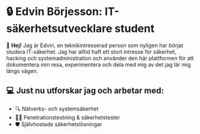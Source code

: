# 🔒 **Edvin Börjesson: IT-säkerhetsutvecklare student**  

👋 **Hej!** Jag är Edvin, en teknikintresserad person som nyligen har börjat studera IT-säkerhet. Jag har alltid haft ett stort intresse för säkerhet, hacking och systemadministration och använder den här plattformen för att dokumentera min resa, experimentera och dela med mig av det jag lär mig längs vägen.

## 💻 Just nu utforskar jag och arbetar med:

- 🔍 Nätverks- och systemsäkerhet
- 🏴‍☠️ Penetrationstestning & säkerhetstester
- 🛡 Självhostade säkerhetslösningar
<!-- - 🛠 Automatisering & skriptning (t.ex. Python, Bash) 
    -->



<!--
**EdvinBor/EdvinBor** is a ✨ _special_ ✨ repository because its `README.md` (this file) appears on your GitHub profile.

Here are some ideas to get you started:

- 🔭 I’m currently working on ...
- 🌱 I’m currently learning ...
- 👯 I’m looking to collaborate on ...
- 🤔 I’m looking for help with ...
- 💬 Ask me about ...
- 📫 How to reach me: ...
- 😄 Pronouns: ...
- ⚡ Fun fact: ...
-->
